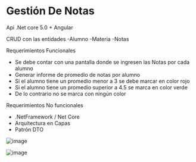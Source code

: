 # Gestión De Notas
 Api .Net core 5.0 + Angular

CRUD con las entidades
-Alumno
-Materia
-Notas
 
Requerimientos Funcionales
- Se debe contar con una pantalla donde se ingresen las Notas por cada alumno
- Generar informe de promedio de notas por alumno
- Si el alumno tiene un promedio menor a 3 se debe marcar en color rojo
- Si el alumno tiene un promedio superior a 4.5 se marca en color verde
- De lo contrario no se marca con ningún color
 
Requerimientos No funcionales
- .NetFramework / Net Core
- Arquitectura en Capas
- Patrón DTO


![image](https://user-images.githubusercontent.com/71359745/114347504-a559f580-9b2a-11eb-933e-deeae2937612.png)

![image](https://user-images.githubusercontent.com/71359745/114347634-ddf9cf00-9b2a-11eb-9001-5096a54a62ef.png)



